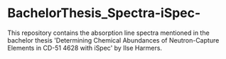 # BachelorThesis_Spectra-iSpec-
This repository contains the absorption line spectra mentioned in the bachelor thesis 'Determining Chemical Abundances of Neutron-Capture Elements in CD-51 4628 with iSpec' by Ilse Harmers.
